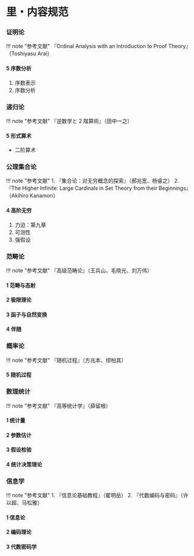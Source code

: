 # 里・内容规范

### 证明论

!!! note "参考文献"
    『Ordinal Analysis with an Introduction to Proof Theory』（Toshiyasu Arai）

#### 5 序数分析
1. 序数表示
2. 序数分析

### 递归论

!!! note "参考文献"
    『逆数学と 2 階算術』（田中一之）

#### 5 形式算术
- 二阶算术

### 公理集合论

!!! note "参考文献"
    1. 『集合论：对无穷概念的探索』（郝兆宽、杨睿之）
    2. 『The Higher Infinite: Large Cardinals in Set Theory from their Beginnings』（Akihiro Kanamori）

#### 4 高阶无穷
1. 力迫：第九章
2. 可测性
3. 强假设

### 范畴论

!!! note "参考文献"
    『高级范畴论』（王兵山、毛晓光、刘万伟）

#### 1 范畴与态射

#### 2 极限理论

#### 3 函子与自然变换

#### 4 伴随

### 概率论

!!! note "参考文献"
    『随机过程』（方兆本、缪柏其）

#### 5 随机过程

### 数理统计

!!! note "参考文献"
    『高等统计学』（薛留根）

#### 1 统计量

#### 2 参数估计

#### 3 假设检验

#### 4 统计决策理论

### 信息学

!!! note "参考文献"
    1. 『信息论基础教程』（翟明岳）
    2. 『代数编码与密码』（许以超、马松雅）

#### 1 信息论

#### 2 编码理论

#### 3 代数密码学
